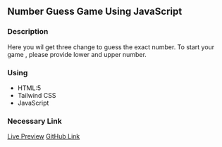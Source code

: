 ## Number Guess Game Using JavaScript

### Description

Here you wil get three change to guess the exact number.
To start your game , please provide lower and upper number.

### Using

- HTML:5
- Tailwind CSS
- JavaScript

### Necessary Link

<a href="https://rejoyanislam.github.io/number-gussing-game-/">Live Preview</a>
<a href="https://github.com/RejoyanIslam/number-gussing-game-">GitHub Link </a>

